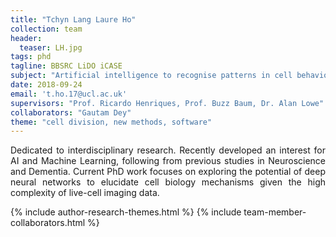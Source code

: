 ```yaml
---
title: "Tchyn Lang Laure Ho"
collection: team
header:
  teaser: LH.jpg
tags: phd
tagline: BBSRC LiDO iCASE
subject: "Artificial intelligence to recognise patterns in cell behaviour"
date: 2018-09-24
email: 't.ho.17@ucl.ac.uk'
supervisors: "Prof. Ricardo Henriques, Prof. Buzz Baum, Dr. Alan Lowe"
collaborators: "Gautam Dey"
theme: "cell division, new methods, software"
---
```


<p align= "justify">
Dedicated to interdisciplinary research. Recently developed an interest for AI and Machine Learning, following from previous studies in Neuroscience and Dementia. Current PhD work focuses on exploring the potential of deep neural networks to elucidate cell biology mechanisms given the high complexity of live-cell imaging data.

{% include author-research-themes.html %}
{% include team-member-collaborators.html %}
